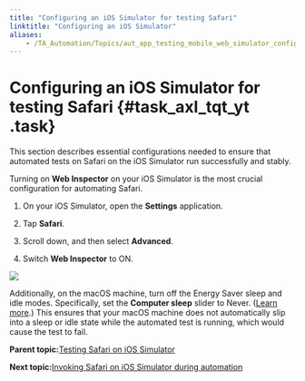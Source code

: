 ```yaml
--- 
title: "Configuring an iOS Simulator for testing Safari"
linktitle: "Configuring an iOS Simulator"
aliases: 
    - /TA_Automation/Topics/aut_app_testing_mobile_web_simulator_config.html
---
```

# Configuring an iOS Simulator for testing Safari {#task_axl_tqt_yt .task}

This section describes essential configurations needed to ensure that automated tests on Safari on the iOS Simulator run successfully and stably.

Turning on **Web Inspector** on your iOS Simulator is the most crucial configuration for automating Safari.

1.  On your iOS Simulator, open the **Settings** application.

2.  Tap **Safari**.

3.  Scroll down, and then select **Advanced**.

4.  Switch **Web Inspector** to ON.


![](../Images/iOS_sim_on_web_inspector.png)

Additionally, on the macOS machine, turn off the Energy Saver sleep and idle modes. Specifically, set the **Computer sleep** slider to Never. \([Learn more](https://support.apple.com/en-gb/HT201714).\) This ensures that your macOS machine does not automatically slip into a sleep or idle state while the automated test is running, which would cause the test to fail.

**Parent topic:**[Testing Safari on iOS Simulator](../../TA_Automation/Topics/aut_app_testing_mobile_web_iOS_simulator.html)

**Next topic:**[Invoking Safari on iOS Simulator during automation](../../TA_Automation/Topics/aut_app_testing_mobile_web_simulator_invoking_browser.html)

